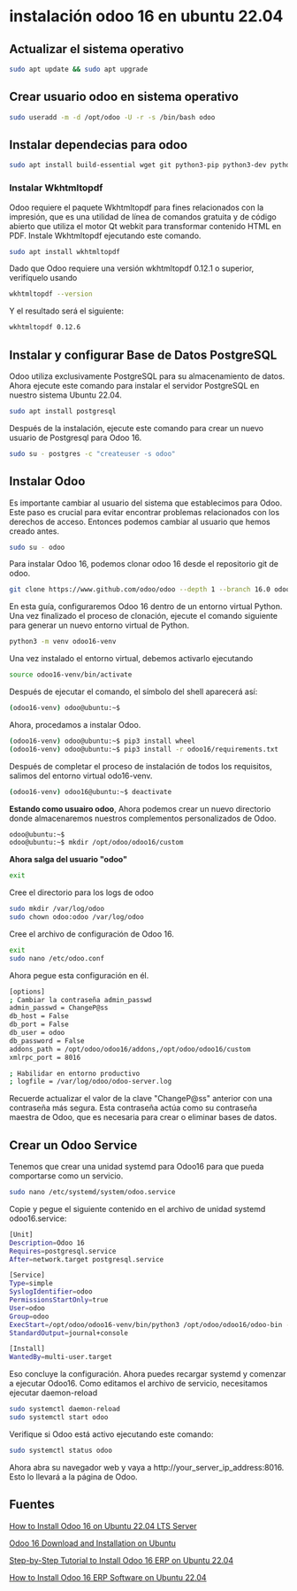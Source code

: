 # instalación odoo 16 en ubuntu 22.04

## Actualizar el sistema operativo
```sh
sudo apt update && sudo apt upgrade
```

## Crear usuario odoo en sistema operativo
```sh
sudo useradd -m -d /opt/odoo -U -r -s /bin/bash odoo
```

## Instalar dependecias para odoo
```sh
sudo apt install build-essential wget git python3-pip python3-dev python3-venv python3-wheel libfreetype6-dev libxml2-dev libzip-dev libsasl2-dev python3-setuptools libjpeg-dev zlib1g-dev libpq-dev libxslt1-dev libldap2-dev libtiff5-dev libopenjp2-7-dev
```

### Instalar Wkhtmltopdf
Odoo requiere el paquete Wkhtmltopdf para fines relacionados con la impresión, que es una utilidad de línea de comandos gratuita y de código abierto que utiliza el motor Qt webkit para transformar contenido HTML en PDF. Instale Wkhtmltopdf ejecutando este comando.

```sh
sudo apt install wkhtmltopdf
```
Dado que Odoo requiere una versión wkhtmltopdf 0.12.1 o superior, verifíquelo usando

```sh
wkhtmltopdf --version
```

Y el resultado será el siguiente:

```sh
wkhtmltopdf 0.12.6
```
## Instalar y configurar Base de Datos PostgreSQL
Odoo utiliza exclusivamente PostgreSQL para su almacenamiento de datos. Ahora ejecute este comando para instalar el servidor PostgreSQL en nuestro sistema Ubuntu 22.04.

```sh
sudo apt install postgresql
```

Después de la instalación, ejecute este comando para crear un nuevo usuario de Postgresql para Odoo 16.

```sh
sudo su - postgres -c "createuser -s odoo"
```

## Instalar Odoo
Es importante cambiar al usuario del sistema que establecimos para Odoo. Este paso es crucial para evitar encontrar problemas relacionados con los derechos de acceso. Entonces podemos cambiar al usuario que hemos creado antes.

```sh
sudo su - odoo
```

Para instalar Odoo 16, podemos clonar odoo 16 desde el repositorio git de odoo. 
```sh
git clone https://www.github.com/odoo/odoo --depth 1 --branch 16.0 odoo16
```

En esta guía, configuraremos Odoo 16 dentro de un entorno virtual Python. Una vez finalizado el proceso de clonación, ejecute el comando siguiente para generar un nuevo entorno virtual de Python.

```sh
python3 -m venv odoo16-venv
```
Una vez instalado el entorno virtual, debemos activarlo ejecutando

```sh
source odoo16-venv/bin/activate
```
Después de ejecutar el comando, el símbolo del shell aparecerá así:

```sh
(odoo16-venv) odoo@ubuntu:~$
```

Ahora, procedamos a instalar Odoo.

```sh
(odoo16-venv) odoo@ubuntu:~$ pip3 install wheel
(odoo16-venv) odoo@ubuntu:~$ pip3 install -r odoo16/requirements.txt
```

Después de completar el proceso de instalación de todos los requisitos, salimos del entorno virtual odo16-venv.

```sh
(odoo16-venv) odoo16@ubuntu:~$ deactivate
```

**Estando como usuairo odoo**, Ahora podemos crear un nuevo directorio donde almacenaremos nuestros complementos personalizados de Odoo.

```sh
odoo@ubuntu:~$
odoo@ubuntu:~$ mkdir /opt/odoo/odoo16/custom
```

**Ahora salga del usuario "odoo"**
```sh
exit
```

Cree el directorio para los logs de odoo
```sh
sudo mkdir /var/log/odoo
sudo chown odoo:odoo /var/log/odoo
```

Cree el archivo de configuración de Odoo 16.

```sh
exit
sudo nano /etc/odoo.conf
```

Ahora pegue esta configuración en él.

```sh
[options]
; Cambiar la contraseña admin_passwd
admin_passwd = ChangeP@ss
db_host = False
db_port = False
db_user = odoo
db_password = False
addons_path = /opt/odoo/odoo16/addons,/opt/odoo/odoo16/custom
xmlrpc_port = 8016

; Habilidar en entorno productivo
; logfile = /var/log/odoo/odoo-server.log
```

Recuerde actualizar el valor de la clave "ChangeP@ss" anterior con una contraseña más segura. Esta contraseña actúa como su contraseña maestra de Odoo, que es necesaria para crear o eliminar bases de datos.


## Crear un Odoo Service
Tenemos que crear una unidad systemd para Odoo16 para que pueda comportarse como un servicio.

```sh
sudo nano /etc/systemd/system/odoo.service
```
Copie y pegue el siguiente contenido en el archivo de unidad systemd odoo16.service:

```sh
[Unit]
Description=Odoo 16
Requires=postgresql.service
After=network.target postgresql.service

[Service]
Type=simple
SyslogIdentifier=odoo
PermissionsStartOnly=true
User=odoo
Group=odoo
ExecStart=/opt/odoo/odoo16-venv/bin/python3 /opt/odoo/odoo16/odoo-bin -c /etc/odoo.conf
StandardOutput=journal+console

[Install]
WantedBy=multi-user.target
```
Eso concluye la configuración. Ahora puedes recargar systemd y comenzar a ejecutar Odoo16. Como editamos el archivo de servicio, necesitamos ejecutar daemon-reload

```sh
sudo systemctl daemon-reload
sudo systemctl start odoo
```
Verifique si Odoo está activo ejecutando este comando:

```sh
sudo systemctl status odoo
```
Ahora abra su navegador web y vaya a http://your_server_ip_address:8016. Esto lo llevará a la página de Odoo.

## Fuentes 

[How to Install Odoo 16 on Ubuntu 22.04 LTS Server](https://www.cybrosys.com/blog/how-to-install-odoo-16-on-ubuntu-22-04-lts-server)

[Odoo 16 Download and Installation on Ubuntu](https://www.globalteckz.com/odoo-16-download-and-installation-on-ubuntu/)

[Step-by-Step Tutorial to Install Odoo 16 ERP on Ubuntu 22.04](https://vegastack.com/tutorials/step-by-step-tutorial-to-install-odoo-16-erp-on-ubuntu-22-04/)

[How to Install Odoo 16 ERP Software on Ubuntu 22.04](https://www.howtoforge.com/how-to-install-odoo-16-on-ubuntu-22-04/)